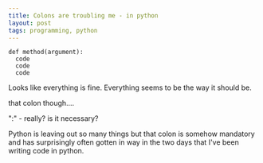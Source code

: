 ```yaml
---
title: Colons are troubling me - in python
layout: post
tags: programming, python
---
```


```
def method(argument):
  code
  code
  code
```
Looks like everything is fine. Everything seems to be the way it should be.
  
that colon though....

":" - really? is it necessary?

Python is leaving out so many things but that colon is somehow mandatory and has surprisingly often gotten in way in the two days that I've been writing code in python.
